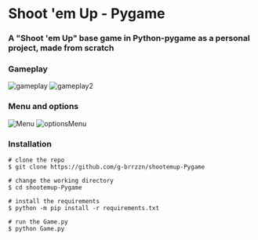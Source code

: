 # Shoot 'em Up - Pygame

### A "Shoot 'em Up" base game in Python-pygame as a personal project, made from scratch

### Gameplay

![gameplay](https://github.com/g-brrzzn/shootemup-Pygame/assets/136928835/f4deaea0-935c-4156-ace6-b26bd3ccf58d)
![gameplay2](https://github.com/g-brrzzn/shootemup-Pygame/assets/136928835/741e628b-8ff3-4598-9b4c-53fa2dceeb22)


### Menu and options
![Menu](https://github.com/g-brrzzn/shootemup-Pygame/assets/136928835/dbce6bf2-6a5e-4648-a771-ede6e5e418ba)
![optionsMenu](https://github.com/g-brrzzn/shootemup-Pygame/assets/136928835/8d1ff797-e5c5-46ba-81c4-fd47860ae0c4)

### Installation

```console
# clone the repo
$ git clone https://github.com/g-brrzzn/shootemup-Pygame

# change the working directory
$ cd shootemup-Pygame

# install the requirements
$ python -m pip install -r requirements.txt

# run the Game.py
$ python Game.py
```

